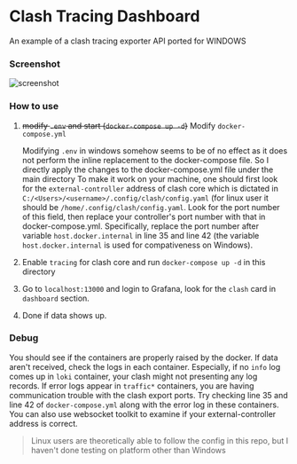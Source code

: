 # Clash Tracing Dashboard

An example of a clash tracing exporter API ported for WINDOWS

### Screenshot

![screenshot](https://s2.loli.net/2024/03/02/TSkzsKPm21bpVf8.png)


### How to use

1. ~~modify `.env` and start (`docker-compose up -d`)~~ Modify `docker-compose.yml`

   Modifying `.env`  in windows somehow seems to be of no effect as it does not perform the inline replacement to the docker-compose file.
   So I directly apply the changes to the docker-compose.yml file under the main directory
   To make it work on your machine, one should first look for the `external-controller` address of clash core which is dictated in `C:/<Users>/<username>/.config/clash/config.yaml` (for linux user it should be `/home/.config/clash/config.yaml`. Look for the port number of this field, then replace your controller's port number with that in docker-compose.yml. Specifically, replace the port number after variable `host.docker.internal` in line 35 and line 42 (the variable `host.docker.internal` is used for compativeness on Windows).

2. Enable `tracing` for clash core and run `docker-compose up -d` in this directory

3. Go to `localhost:13000` and login to Grafana, look for the `clash` card in `dashboard` section.

4. Done if data shows up.

### Debug

You should see if the containers are properly raised by the docker. If data aren't received, check the logs in each container. Especially, if no `info` log comes up  in `loki` container, your clash might not presenting any log records. If error logs appear in `traffic*` containers, you are having communication trouble with the clash export ports. Try checking line 35 and line 42 of `docker-compose.yml` along with the error log in these containers. You can also use websocket toolkit to examine if your external-controller address is correct.

> Linux users are theoretically able to follow the config in this repo, but I haven't done testing on platform other than Windows
